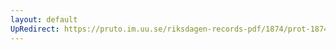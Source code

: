 ```yaml
---
layout: default
UpRedirect: https://pruto.im.uu.se/riksdagen-records-pdf/1874/prot-1874--fk--323/prot-1874--fk--323_000.pdf
---
```

